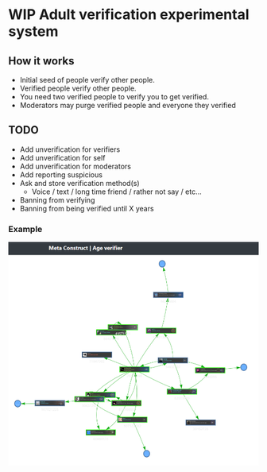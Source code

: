 WIP Adult verification experimental system
=========

## How it works
 - Initial seed of people verify other people.
 - Verified people verify other people.
 - You need two verified people to verify you to get verified.
 - Moderators may purge verified people and everyone they verified
 
## TODO 

 - Add unverification for verifiers
 - Add unverification for self
 - Add unverification for moderators
 - Add reporting suspicious
 - Ask and store verification method(s)
   - Voice / text / long time friend / rather not say / etc...
 - Banning from verifying
 - Banning from being verified until X years
 
### Example

![Example of a verification network](example_network.png)
